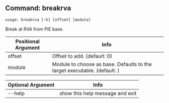 ## Command: breakrva ##
```
usage: breakrva [-h] [offset] [module]
```
Break at RVA from PIE base.  

| Positional Argument | Info |
|---------------------|------|
| offset | Offset to add. (default: 0) |
| module | Module to choose as base. Defaults to the target executable. (default: ) |

| Optional Argument | Info |
|---------------------|------|
| --help | show this help message and exit |


